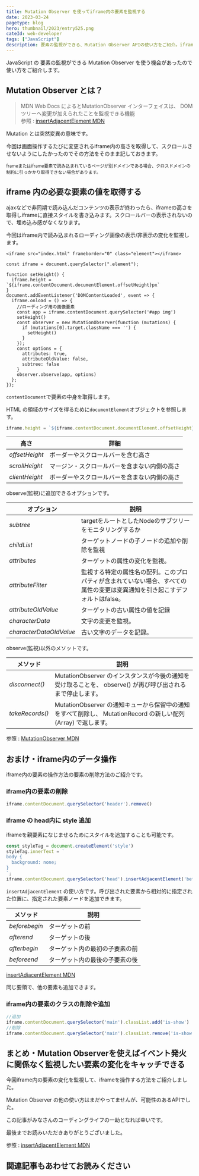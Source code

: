 ```yaml
---
title: Mutation Observer を使ってiframe内の要素を監視する
date: 2023-03-24
pagetype: blog
hero: thumbnail/2023/entry525.png
cateId: web-developer
tags: ["JavaScript"]
description: 要素の監視ができる、Mutation Observer APIの使い方をご紹介。iframe内の変化を感知して、親要素の高さを変えるという処理をしました。オプションやメソッドの解説、コードサンプルあり。
---
```


JavaScript の 要素の監視ができる Mutation Observer を使う機会があったので使い方をご紹介します。

<prof></prof>

## Mutation Observer とは？

> MDN Web Docs によるとMutationObserver インターフェイスは、 DOM ツリーへ変更が加えられたことを監視できる機能<br>
> 参照 : [insertAdjacentElement MDN](https://developer.mozilla.org/ja/docs/Web/API/MutationObserver)

Mutation とは突然変異の意味です。

今回は画面操作するたびに変更されるiframe内の高さを取得して、スクロールさせないようにしたかったのでその方法をそのまま記しておきます。

<p><small>frameまたはiframe要素で読み込まれているページが別ドメインである場合、クロスドメインの制約に引っかかり取得できない場合があります。</small></p>

## iframe 内の必要な要素の値を取得する
ajaxなどで非同期で読み込んだコンテンツの表示が終わったら、iframeの高さを取得しiframeに直接スタイルを書き込みます。スクロールバーの表示されないので、埋め込み感がなくなります。

今回はiframe内で読み込まれるローディング画像の表示/非表示の変化を監視します。
```html:title=HTML
<iframe src="index.html" frameborder="0" class="element"></iframe>
```
```js:title=JavaScript
const iframe = document.querySelector(".element");

function setHeight() {
  iframe.height = `${iframe.contentDocument.documentElement.offsetHeight}px`
}
document.addEventListener('DOMContentLoaded', event => {
  iframe.onload = () => {
    //ローディング用の画像要素
    const app = iframe.contentDocument.querySelector('#app img')
    setHeight()
    const observer = new MutationObserver(function (mutations) {
      if (mutations[0].target.className === '') {
        setHeight()
      }
    });
    const options = {
      attributes: true,
      attributeOldValue: false,
      subtree: false
    }
    observer.observe(app, options)
  };
});
```
`contentDocument`で要素の中身を取得します。

HTML の領域のサイズを得るために`documentElement`オブジェクトを参照します。
```js
iframe.height = `${iframe.contentDocument.documentElement.offsetHeight}px`
```

|高さ|詳細|
|-|-|
|*offsetHeight*|ボーダーやスクロールバーを含む高さ|
|*scrollHeight*|マージン・スクロールバーを含まない内側の高さ|
|*clientHeight*|ボーダーやスクロールバーを含まない内側の高さ|

observe(監視)に追加できるオプションです。

|オプション|説明|
|-|-|
|*subtree*|targetをルートとしたNodeのサブツリーをモニタリングするか|
|*childList*|ターゲットノードの子ノードの追加や削除を監視|
|*attributes*|ターゲットの属性の変化を監視。 |
|*attributeFilter*|監視する特定の属性名の配列。このプロパティが含まれていない場合、すべての属性の変更は変異通知を引き起こすデフォルトはfalse。|
|*attributeOldValue*|ターゲットの古い属性の値を記録|
|*characterData*|文字の変更を監視。|
|*characterDataOldValue*|古い文字のデータを記録。|

observe(監視)以外のメソットです。

|メソッド|説明|
|-|-|
|*disconnect()*|MutationObserver のインスタンスが今後の通知を受け取ることを、 observe() が再び呼び出されるまで停止します。|
|*takeRecords()*|MutationObserver の通知キューから保留中の通知をすべて削除し、 MutationRecord の新しい配列 (Array) で返します。|


参照 : [MutationObserver MDN](https://developer.mozilla.org/ja/docs/Web/API/MutationObserver)

## おまけ・iframe内のデータ操作
iframe内の要素の操作方法の要素の削除方法のご紹介です。

### iframe内の要素の削除
```js
iframe.contentDocument.querySelector('header').remove()
```
### iframe の head内に style 追加

iframeを親要素になじませるためにスタイルを追加することも可能です。

```js
const styleTag = document.createElement('style')
styleTag.innerText = `
body {
  background: none;
}
`;
iframe.contentDocument.querySelector('head').insertAdjacentElement('beforeend', styleTag);
```
`insertAdjacentElement` の使い方です。呼び出された要素から相対的に指定された位置に、指定された要素ノードを追加できます。

|メソッド|説明|
|-|-|
|*beforebegin*|ターゲットの前|
|*afterend*|ターゲットの後|
|*afterbegin*|ターゲット内の最初の子要素の前|
|*beforeend*|ターゲット内の最後の子要素の後|

[insertAdjacentElement MDN](https://developer.mozilla.org/ja/docs/Web/API/Element/insertAdjacentElement)

同じ要領で、他の要素も追加できます。

### iframe内の要素のクラスの削除や追加
```js
//追加
iframe.contentDocument.querySelector('main').classList.add('is-show')
//削除
iframe.contentDocument.querySelector('main').classList.remove('is-show')
```

## まとめ・Mutation Observerを使えばイベント発火に関係なく監視したい要素の変化をキャッチできる
今回iframe内の要素の変化を監視して、iframeを操作する方法をご紹介しました。

Mutation Observer の他の使い方はまだやってませんが、可能性のあるAPIでした。

この記事がみなさんのコーディングライフの一助となれば幸いです。

最後までお読みいただきありがとうございました。

参照 : [insertAdjacentElement MDN](https://developer.mozilla.org/ja/docs/Web/API/MutationObserver)

## 関連記事もあわせてお読みください
<card id="/blogs/entry525/"></card>
